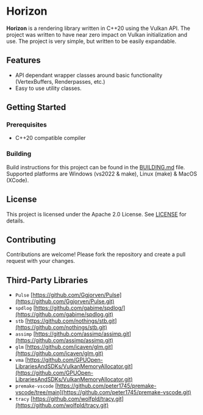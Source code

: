 # Horizon

**Horizon** is a rendering library written in C++20 using the Vulkan API. The project was written to have near zero impact on Vulkan initialization and use. The project is very simple, but written to be easily expandable.

## Features

- API dependant wrapper classes around basic functionality (VertexBuffers, Renderpasses, etc.)
- Easy to use utility classes.

## Getting Started

### Prerequisites

- C++20 compatible compiler

### Building

Build instructions for this project can be found in the [BUILDING.md](BUILDING.md) file. Supported platforms are Windows (vs2022 & make), Linux (make) & MacOS (XCode).

## License
This project is licensed under the Apache 2.0 License. See [LICENSE](LICENSE.txt) for details.

## Contributing
Contributions are welcome! Please fork the repository and create a pull request with your changes.

## Third-Party Libraries
  - `Pulse` [https://github.com/Ggjorven/Pulse](https://github.com/Ggjorven/Pulse.git)
  - `spdlog` [https://github.com/gabime/spdlog/](https://github.com/gabime/spdlog.git)
  - `stb` [https://github.com/nothings/stb.git](https://github.com/nothings/stb.git)
  - `assimp` [https://github.com/assimp/assimp.git](https://github.com/assimp/assimp.git)
  - `glm` [https://github.com/icaven/glm.git](https://github.com/icaven/glm.git)
  - `vma` [https://github.com/GPUOpen-LibrariesAndSDKs/VulkanMemoryAllocator.git](https://github.com/GPUOpen-LibrariesAndSDKs/VulkanMemoryAllocator.git)
  - `premake-vscode` [https://github.com/peter1745/premake-vscode/tree/main](https://github.com/peter1745/premake-vscode.git)
  - `tracy` [https://github.com/wolfpld/tracy.git](https://github.com/wolfpld/tracy.git)
